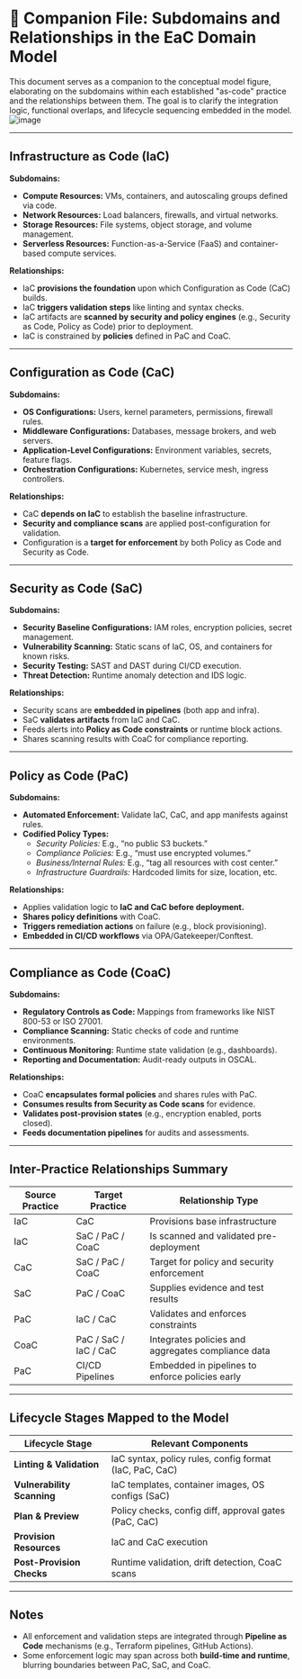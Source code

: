 # 📄 Companion File: Subdomains and Relationships in the EaC Domain Model

This document serves as a companion to the conceptual model figure, elaborating on the subdomains within each established "as-code" practice and the relationships between them. The goal is to clarify the integration logic, functional overlaps, and lifecycle sequencing embedded in the model.
![image](https://github.com/user-attachments/assets/1ff0f13f-f383-40c6-b1d3-9b3250f02883)

---

## Infrastructure as Code (IaC)

**Subdomains:**
- **Compute Resources:** VMs, containers, and autoscaling groups defined via code.
- **Network Resources:** Load balancers, firewalls, and virtual networks.
- **Storage Resources:** File systems, object storage, and volume management.
- **Serverless Resources:** Function-as-a-Service (FaaS) and container-based compute services.

**Relationships:**
- IaC **provisions the foundation** upon which Configuration as Code (CaC) builds.
- IaC **triggers validation steps** like linting and syntax checks.
- IaC artifacts are **scanned by security and policy engines** (e.g., Security as Code, Policy as Code) prior to deployment.
- IaC is constrained by **policies** defined in PaC and CoaC.

---

## Configuration as Code (CaC)

**Subdomains:**
- **OS Configurations:** Users, kernel parameters, permissions, firewall rules.
- **Middleware Configurations:** Databases, message brokers, and web servers.
- **Application-Level Configurations:** Environment variables, secrets, feature flags.
- **Orchestration Configurations:** Kubernetes, service mesh, ingress controllers.

**Relationships:**
- CaC **depends on IaC** to establish the baseline infrastructure.
- **Security and compliance scans** are applied post-configuration for validation.
- Configuration is a **target for enforcement** by both Policy as Code and Security as Code.

---

## Security as Code (SaC)

**Subdomains:**
- **Security Baseline Configurations:** IAM roles, encryption policies, secret management.
- **Vulnerability Scanning:** Static scans of IaC, OS, and containers for known risks.
- **Security Testing:** SAST and DAST during CI/CD execution.
- **Threat Detection:** Runtime anomaly detection and IDS logic.

**Relationships:**
- Security scans are **embedded in pipelines** (both app and infra).
- SaC **validates artifacts** from IaC and CaC.
- Feeds alerts into **Policy as Code constraints** or runtime block actions.
- Shares scanning results with CoaC for compliance reporting.

---

## Policy as Code (PaC)

**Subdomains:**
- **Automated Enforcement:** Validate IaC, CaC, and app manifests against rules.
- **Codified Policy Types:** 
  - *Security Policies:* E.g., “no public S3 buckets.”
  - *Compliance Policies:* E.g., “must use encrypted volumes.”
  - *Business/Internal Rules:* E.g., “tag all resources with cost center.”
  - *Infrastructure Guardrails:* Hardcoded limits for size, location, etc.

**Relationships:**
- Applies validation logic to **IaC and CaC before deployment.**
- **Shares policy definitions** with CoaC.
- **Triggers remediation actions** on failure (e.g., block provisioning).
- **Embedded in CI/CD workflows** via OPA/Gatekeeper/Conftest.

---

## Compliance as Code (CoaC)

**Subdomains:**
- **Regulatory Controls as Code:** Mappings from frameworks like NIST 800-53 or ISO 27001.
- **Compliance Scanning:** Static checks of code and runtime environments.
- **Continuous Monitoring:** Runtime state validation (e.g., dashboards).
- **Reporting and Documentation:** Audit-ready outputs in OSCAL.

**Relationships:**
- CoaC **encapsulates formal policies** and shares rules with PaC.
- **Consumes results from Security as Code scans** for evidence.
- **Validates post-provision states** (e.g., encryption enabled, ports closed).
- **Feeds documentation pipelines** for audits and assessments.

---

## Inter-Practice Relationships Summary

| Source Practice     | Target Practice       | Relationship Type                                  |
|---------------------|-----------------------|----------------------------------------------------|
| IaC                 | CaC                   | Provisions base infrastructure                     |
| IaC                 | SaC / PaC / CoaC      | Is scanned and validated pre-deployment            |
| CaC                 | SaC / PaC / CoaC      | Target for policy and security enforcement         |
| SaC                 | PaC / CoaC            | Supplies evidence and test results                 |
| PaC                 | IaC / CaC             | Validates and enforces constraints                 |
| CoaC                | PaC / SaC / IaC / CaC | Integrates policies and aggregates compliance data |
| PaC                 | CI/CD Pipelines       | Embedded in pipelines to enforce policies early    |

---

## Lifecycle Stages Mapped to the Model

| Lifecycle Stage            | Relevant Components                                      |
|----------------------------|----------------------------------------------------------|
| **Linting & Validation**   | IaC syntax, policy rules, config format (IaC, PaC, CaC)  |
| **Vulnerability Scanning** | IaC templates, container images, OS configs (SaC)        |
| **Plan & Preview**         | Policy checks, config diff, approval gates (PaC, CaC)    |
| **Provision Resources**    | IaC and CaC execution                                    |
| **Post-Provision Checks**  | Runtime validation, drift detection, CoaC scans          |

---

## Notes

- All enforcement and validation steps are integrated through **Pipeline as Code** mechanisms (e.g., Terraform pipelines, GitHub Actions).
- Some enforcement logic may span across both **build-time and runtime**, blurring boundaries between PaC, SaC, and CoaC.
